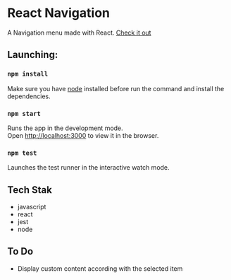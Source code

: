
# React Navigation
A Navigation menu made with React. [Check it out](https://lucasestevao.github.io/react-navigation/)

## Launching:

### `npm install`

Make sure you have [node](https://nodejs.org/en/download/) installed before run the command and install the dependencies.

### `npm start`

Runs the app in the development mode.<br>
Open [http://localhost:3000](http://localhost:3000) to view it in the browser.

### `npm test`

Launches the test runner in the interactive watch mode.

## Tech Stak

- javascript
- react
- jest
- node

## To Do

- Display custom content according with the selected item

